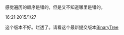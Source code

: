 ﻿感觉遍历的顺序是错的，但是又不知道哪里是错的。

16:21 2015/1/27

这个版本不好。烂透了。请看这个最新提交版本[BinaryTree](https://github.com/shamoon-cn/problems/tree/master/BTree/binarytree)
